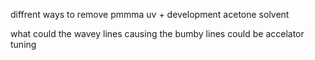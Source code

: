  diffrent ways to remove pmmma
 uv  + development
 acetone
 solvent


 what could the wavey lines causing the bumby lines
 could be accelator tuning 

